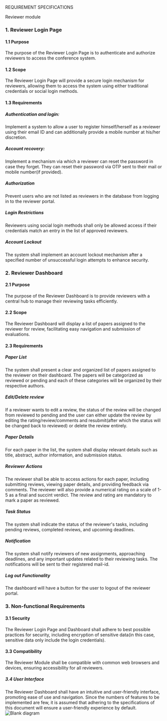 REQUIREMENT SPECIFICATIONS

Reviewer module

### 1. Reviewer Login Page

#### 1.1 Purpose

The purpose of the Reviewer Login Page is to authenticate and authorize
reviewers to access the conference system.

#### 1.2 Scope

The Reviewer Login Page will provide a secure login mechanism for
reviewers, allowing them to access the system using either traditional
credentials or social login methods.

#### 1.3 Requirements

##### Authentication and login:

Implement a system to allow a user to register himself/herself as a
reviewer using their email ID and can additionally provide a mobile
number at his/her discretion.

##### Account recovery:

Implement a mechanism via which a reviewer can reset the password in
case they forget. They can reset their password via OTP sent to their
mail or mobile number(if provided).

##### Authorization

Prevent users who are not listed as reviewers in the database from
logging in to the reviewer portal.

##### Login Restrictions

Reviewers using social login methods shall only be allowed access if
their credentials match an entry in the list of approved reviewers.

##### Account Lockout

The system shall implement an account lockout mechanism after a
specified number of unsuccessful login attempts to enhance security.

### 2. Reviewer Dashboard

#### 2.1 Purpose

The purpose of the Reviewer Dashboard is to provide reviewers with a
central hub to manage their reviewing tasks efficiently.

#### 2.2 Scope

The Reviewer Dashboard will display a list of papers assigned to the
reviewer for review, facilitating easy navigation and submission of
evaluations.

#### 2.3 Requirements

##### Paper List

The system shall present a clear and organized list of papers assigned
to the reviewer on their dashboard. The papers will be categorized as
reviewed or pending and each of these categories will be organized by
their respective authors.

##### Edit/Delete review

If a reviewer wants to edit a review, the status of the review will be
changed from reviewed to pending and the user can either update the
review by editing the rating/review/comments and resubmit(after which
the status will be changed back to reviewed) or delete the review
entirely.

##### Paper Details

For each paper in the list, the system shall display relevant details
such as title, abstract, author information, and submission status.

##### Reviewer Actions

The reviewer shall be able to access actions for each paper, including
submitting reviews, viewing paper details, and providing feedback via
comments. The reviewer will also provide a numerical rating on a scale
of 1-5 as a final and succint verdict. The review and rating are
mandatory to mark a paper as reviewed.

##### Task Status

The system shall indicate the status of the reviewer's tasks, including
pending reviews, completed reviews, and upcoming deadlines.

##### Notification

The system shall notify reviewers of new assignments, approaching
deadlines, and any important updates related to their reviewing tasks.
The notifications will be sent to their registered mail-id.

##### Log out Functionality

The dashboard will have a button for the user to logout of the reviewer
portal.

### 3. Non-functional Requirements

#### 3.1 Security

The Reviewer Login Page and Dashboard shall adhere to best possible
practices for security, including encryption of sensitive data(in this
case, sensitive data only include the login credentials).

#### 3.3 Compatibility

The Reviewer Module shall be compatible with common web browsers and
devices, ensuring accessibility for all reviewers.

#####  3.4 User Interface

The Reviewer Dashboard shall have an intuitive and user-friendly
interface, promoting ease of use and navigation. Since the numbers of
features to be implemented are few, it is assumed that adhering to the
specifications of this document will ensure a user-friendly experience
by default.
![Blank diagram](https://github.com/Yajat-P/SE_Lab_Project_1/assets/55974164/e6fcf53b-74ab-479b-a4ba-e8cdc60f8325)
